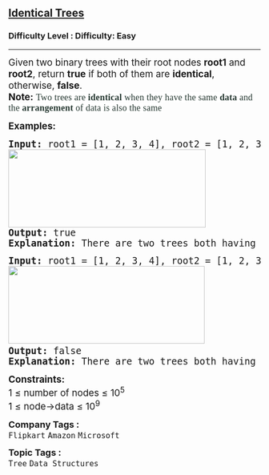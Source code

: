 <h2><a href="https://www.geeksforgeeks.org/problems/determine-if-two-trees-are-identical/1?page=2&category=Sorting,Hash,Tree,Binary%20Search&sortBy=submissions">Identical Trees</a></h2><h3>Difficulty Level : Difficulty: Easy</h3><hr><div class="problems_problem_content__Xm_eO"><p><span style="font-size: 14pt;">Given two binary trees with their root nodes <strong>root1</strong> and <strong>root2</strong>, return <strong>true</strong> if both of them are <strong>identical</strong>, otherwise, <strong>false</strong>.<br><strong>Note:</strong> </span><span style="box-sizing: border-box; color: #273932; font-family: Nunito, serif; font-size: 18px; letter-spacing: 0.21px; background-color: #ffffff;">Two trees are&nbsp;</span><span style="box-sizing: border-box; font-weight: bolder; color: #273932; font-family: Nunito, serif; font-size: 18px; letter-spacing: 0.21px; background-color: #ffffff;"><span style="box-sizing: border-box; font-weight: bolder;">identical</span></span><span style="box-sizing: border-box; color: #273932; font-family: Nunito, serif; font-size: 18px; letter-spacing: 0.21px; background-color: #ffffff;">&nbsp;when they have the same&nbsp;</span><span style="box-sizing: border-box; font-weight: bolder; color: #273932; font-family: Nunito, serif; font-size: 18px; letter-spacing: 0.21px; background-color: #ffffff;"><span style="box-sizing: border-box; font-weight: bolder;">data</span></span><span style="box-sizing: border-box; color: #273932; font-family: Nunito, serif; font-size: 18px; letter-spacing: 0.21px; background-color: #ffffff;">&nbsp;and the&nbsp;</span><span style="box-sizing: border-box; font-weight: bolder; color: #273932; font-family: Nunito, serif; font-size: 18px; letter-spacing: 0.21px; background-color: #ffffff;"><span style="box-sizing: border-box; font-weight: bolder;">arrangement</span></span><span style="box-sizing: border-box; color: #273932; font-family: Nunito, serif; font-size: 18px; letter-spacing: 0.21px; background-color: #ffffff;"> of data is also the same</span></p>
<p><span style="font-size: 14pt;"><strong>Examples:</strong></span></p>
<pre><span style="font-size: 14pt;"><strong>Input: </strong>root1 = [1, 2, 3, 4], root2 = [1, 2, 3, 4]</span><br><span style="font-size: 14pt;"><img src="https://media.geeksforgeeks.org/img-practice/prod/addEditProblem/908073/Web/Other/blobid0_1754975505.webp" width="394" height="156"></span><br><span style="font-size: 14pt;"><strong>Output: </strong>true<strong>
Explanation: </strong>There are two trees both having 4 nodes and 3 edges, both trees are identical.</span></pre>
<pre><span style="font-size: 14pt;"><strong>Input: </strong>root1 = [1, 2, 3, 4], root2 = [1, 2, 3, N, N, 4]
<img src="https://media.geeksforgeeks.org/img-practice/prod/addEditProblem/908073/Web/Other/blobid1_1754975553.webp" width="392" height="155"> </span><br><span style="font-size: 14pt;"><strong>Output: </strong>false<strong>
Explanation: </strong>There are two trees both having 4 nodes and 3 edges, but both trees are not identical.</span></pre>
<p><span style="font-size: 14pt;"><strong>Constraints:</strong><br>1 ≤ number of nodes ≤ 10<sup>5</sup><br>1 ≤ node-&gt;data ≤ 10<sup>9</sup></span></p></div><p><span style=font-size:18px><strong>Company Tags : </strong><br><code>Flipkart</code>&nbsp;<code>Amazon</code>&nbsp;<code>Microsoft</code>&nbsp;<br><p><span style=font-size:18px><strong>Topic Tags : </strong><br><code>Tree</code>&nbsp;<code>Data Structures</code>&nbsp;